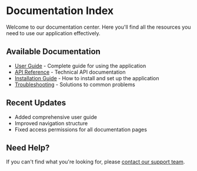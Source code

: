 # Documentation Index

Welcome to our documentation center. Here you'll find all the resources you need to use our application effectively.

## Available Documentation

- [User Guide](user-guide.md) - Complete guide for using the application
- [API Reference](api-reference.md) - Technical API documentation
- [Installation Guide](installation.md) - How to install and set up the application
- [Troubleshooting](troubleshooting.md) - Solutions to common problems

## Recent Updates

- Added comprehensive user guide
- Improved navigation structure
- Fixed access permissions for all documentation pages

## Need Help?

If you can't find what you're looking for, please [contact our support team](mailto:support@example.com).